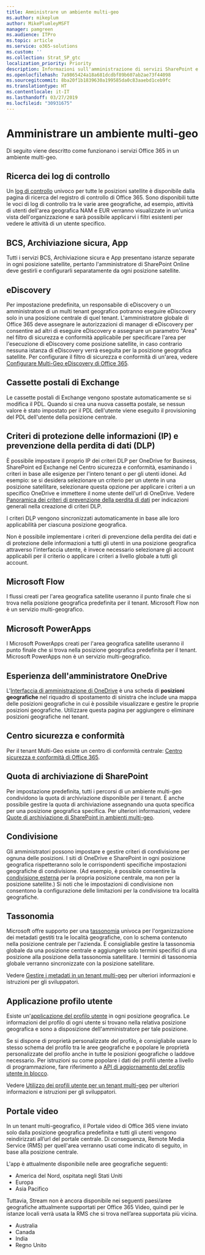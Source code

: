 ```yaml
---
title: Amministrare un ambiente multi-geo
ms.author: mikeplum
author: MikePlumleyMSFT
manager: pamgreen
ms.audience: ITPro
ms.topic: article
ms.service: o365-solutions
ms.custom: ''
ms.collection: Strat_SP_gtc
localization_priority: Priority
description: Informazioni sull'amministrazione di servizi SharePoint e OneDrive in un ambiente multi-geo.
ms.openlocfilehash: 7a9865424a18a681dcdbf89b607ab2ae73f44098
ms.sourcegitcommit: 8ba20f1b1839630a199585da0c83aaebd1ceb9fc
ms.translationtype: HT
ms.contentlocale: it-IT
ms.lasthandoff: 03/27/2019
ms.locfileid: "30931675"
---
```

# <a name="administering-a-multi-geo-environment"></a>Amministrare un ambiente multi-geo

Di seguito viene descritto come funzionano i servizi Office 365 in un ambiente multi-geo.

## <a name="audit-log-search"></a>Ricerca dei log di controllo

Un [log di controllo](https://support.office.com/article/0d4d0f35-390b-4518-800e-0c7ec95e946c) univoco per tutte le posizioni satellite è disponibile dalla pagina di ricerca del registro di controllo di Office 365. Sono disponibili tutte le voci di log di controllo tra le varie aree geografiche, ad esempio, attività di utenti dell'area geografica NAM e EUR verranno visualizzate in un'unica vista dell'organizzazione e sarà possibile applicarvi i filtri esistenti per vedere le attività di un utente specifico.

## <a name="bcs-secure-store-apps"></a>BCS, Archiviazione sicura, App

Tutti i servizi BCS, Archiviazione sicura e App presentano istanze separate in ogni posizione satellite, pertanto l'amministratore di SharePoint Online deve gestirli e configurarli separatamente da ogni posizione satellite.

## <a name="ediscovery"></a>eDiscovery 

Per impostazione predefinita, un responsabile di eDiscovery o un amministratore di un multi tenant geografico potranno eseguire eDiscovery solo in una posizione centrale di quel tenant. L'amministratore globale di Office 365 deve assegnare le autorizzazioni di manager di eDiscovery per consentire ad altri di eseguire eDiscovery e assegnare un parametro "Area" nel filtro di sicurezza e conformità applicabile per specificare l'area per l'esecuzione di eDiscovery come posizione satellite, in caso contrario nessuna istanza di eDiscovery verrà eseguita per la posizione geografica satellite. Per configurare il filtro di sicurezza e conformità di un'area, vedere [Configurare Multi-Geo eDiscovery di Office 365](multi-geo-ediscovery-configuration.md).

## <a name="exchange-mailboxes"></a>Cassette postali di Exchange

Le cassette postali di Exchange vengono spostate automaticamente se si modifica il PDL. Quando si crea una nuova cassetta postale, se nessun valore è stato impostato per il PDL dell'utente viene eseguito il provisioning del PDL dell'utente della posizione centrale.

## <a name="information-protection-ip-data-loss-prevention-dlp-policy"></a>Criteri di protezione delle informazioni (IP) e prevenzione della perdita di dati (DLP) 

È possibile impostare il proprio IP dei criteri DLP per OneDrive for Business, SharePoint ed Exchange nel Centro sicurezza e conformità, esaminando i criteri in base alle esigenze per l'intero tenant o per gli utenti idonei. Ad esempio: se si desidera selezionare un criterio per un utente in una posizione satellitare, selezionare questa opzione per applicare i criteri a un specifico OneDrive e immettere il nome utente dell'url di OneDrive. Vedere [Panoramica dei criteri di prevenzione della perdita di dati](https://support.office.com/article/1966b2a7-d1e2-4d92-ab61-42efbb137f5e) per indicazioni generali nella creazione di criteri DLP.

I criteri DLP vengono sincronizzati automaticamente in base alle loro applicabilità per ciascuna posizione geografica.

Non è possibile implementare i criteri di prevenzione della perdita dei dati e di protezione delle informazioni a tutti gli utenti in una posizione geografica attraverso l'interfaccia utente, è invece necessario selezionare gli account applicabili per il criterio o applicare i criteri a livello globale a tutti gli account.

## <a name="microsoft-flow"></a>Microsoft Flow

I flussi creati per l'area geografica satellite useranno il punto finale che si trova nella posizione geografica predefinita per il tenant.  Microsoft Flow non è un servizio multi-geografico. 

## <a name="microsoft-powerapps"></a>Microsoft PowerApps

I Microsoft PowerApps creati per l'area geografica satellite useranno il punto finale che si trova nella posizione geografica predefinita per il tenant. Microsoft PowerApps non è un servizio multi-geografico. 

## <a name="onedrive-administrator-experience"></a>Esperienza dell'amministratore OneDrive

L'[Interfaccia di amministrazione di OneDrive](https://admin.onedrive.com) è una scheda di **posizioni geografiche** nel riquadro di spostamento di sinistra che include una mappa delle posizioni geografiche in cui è possibile visualizzare e gestire le proprie posizioni geografiche. Utilizzare questa pagina per aggiungere o eliminare posizioni geografiche nel tenant.

## <a name="security-and-compliance-admin-center"></a>Centro sicurezza e conformità

Per il tenant Multi-Geo esiste un centro di conformità centrale: [Centro sicurezza e conformità di Office 365](https://protection.office.com/?rfr=AdminCenter\#/homepage).

## <a name="sharepoint-storage-quota"></a>Quota di archiviazione di SharePoint

Per impostazione predefinita, tutti i percorsi di un ambiente multi-geo condividono la quota di archiviazione disponibile per il tenant.  È anche possibile gestire la quota di archiviazione assegnando una quota specifica per una posizione geografica specifica. Per ulteriori informazioni, vedere [Quote di archiviazione di SharePoint in ambienti multi-geo](sharepoint-multi-geo-storage-quota.md).

## <a name="sharing"></a>Condivisione

Gli amministratori possono impostare e gestire criteri di condivisione per ognuna delle posizioni. I siti di OneDrive e SharePoint in ogni posizione geografica rispetteranno solo le corrispondenti specifiche impostazioni geografiche di condivisione. (Ad esempio, è possibile consentire la [condivisione esterna](https://support.office.com/article/C8A462EB-0723-4B0B-8D0A-70FEAFE4BE85) per la propria posizione centrale, ma non per la posizione satellite.) Si noti che le impostazioni di condivisione non consentono la configurazione delle limitazioni per la condivisione tra località geografiche.

## <a name="taxonomy"></a>Tassonomia

Microsoft offre supporto per una [tassonomia](https://docs.microsoft.com/sharepoint/managed-metadata) univoca per l'organizzazione dei metadati gestiti tra le località geografiche, con lo schema contenuto nella posizione centrale per l'azienda. È consigliabile gestire la tassonomia globale da una posizione centrale e aggiungere solo termini specifici di una posizione alla posizione della tassonomia satellitare. I termini di tassonomia globale verranno sincronizzate con la posizione satellitare.

Vedere [Gestire i metadati in un tenant multi-geo](https://docs.microsoft.com/sharepoint/dev/solution-guidance/multigeo-managedmetadata) per ulteriori informazioni e istruzioni per gli sviluppatori.

## <a name="user-profile-application"></a>Applicazione profilo utente

Esiste un'[applicazione del profilo utente](https://docs.microsoft.com/sharepoint/manage-user-profiles) in ogni posizione geografica. Le informazioni del profilo di ogni utente si trovano nella relativa posizione geografica e sono a disposizione dell'amministratore per tale posizione.

Se si dispone di proprietà personalizzate del profilo, è consigliabile usare lo stesso schema del profilo tra le aree geografiche e popolare le proprietà personalizzate del profilo anche in tutte le posizioni geografiche o laddove necessario.  Per istruzioni su come popolare i dati dei profili utente a livello di programmazione, fare riferimento a [API di aggiornamento del profilo utente in blocco](https://docs.microsoft.com/sharepoint/dev/solution-guidance/bulk-user-profile-update-api-for-sharepoint-online).

Vedere [Utilizzo dei profili utente per un tenant multi-geo](https://docs.microsoft.com/sharepoint/dev/solution-guidance/multigeo-userprofileexperience) per ulteriori informazioni e istruzioni per gli sviluppatori.

## <a name="video-portal"></a>Portale video

In un tenant multi-geografico, il Portale video di Office 365 viene inviato solo dalla posizione geografica predefinita e tutti gli utenti vengono reindirizzati all’url del portale centrale. Di conseguenza, Remote Media Service (RMS) per quell'area verranno usati come indicato di seguito, in base alla posizione centrale.

L'app è attualmente disponibile nelle aree geografiche seguenti:

- America del Nord, ospitata negli Stati Uniti 
- Europa
- Asia Pacifico

Tuttavia, Stream non è ancora disponibile nei seguenti paesi/aree geografiche attualmente supportati per Office 365 Video, quindi per le istanze locali verrà usata la RMS che si trova nell’area supportata più vicina.

- Australia
- Canada
- India
- Regno Unito
